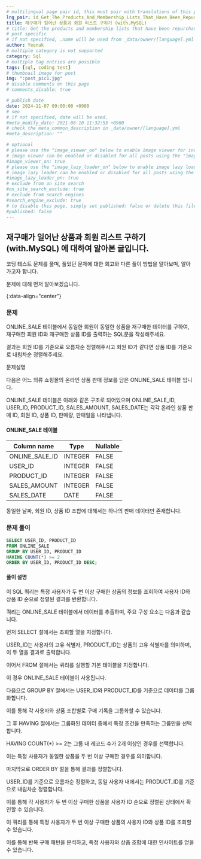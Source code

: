 ```yaml
---
# multilingual page pair id, this must pair with translations of this page. (This name must be unique)
lng_pair: id_Get_The_Products_And_Membership_Lists_That_Have_Been_Repurchased
title: 재구매가 일어난 상품과 회원 리스트 구하기 (with.MySQL)
# title: Get the products and membership lists that have been repurchased (with.MySQL)
# post specific
# if not specified, .name will be used from _data/owner/[language].yml
author: Yeonuk
# multiple category is not supported
category: Sql
# multiple tag entries are possible
tags: [sql, coding test]
# thumbnail image for post
img: ":post_pic1.jpg"
# disable comments on this page
# comments_disable: true

# publish date
date: 2024-11-07 09:00:00 +0900
# seo
# if not specified, date will be used.
#meta_modify_date: 2021-08-10 11:32:53 +0900
# check the meta_common_description in _data/owner/[language].yml
#meta_description: ""

# optional
# please use the "image_viewer_on" below to enable image viewer for individual pages or posts (_posts/ or [language]/_posts folders).
# image viewer can be enabled or disabled for all posts using the "image_viewer_posts: true" setting in _data/conf/main.yml.
#image_viewer_on: true
# please use the "image_lazy_loader_on" below to enable image lazy loader for individual pages or posts (_posts/ or [language]/_posts folders).
# image lazy loader can be enabled or disabled for all posts using the "image_lazy_loader_posts: true" setting in _data/conf/main.yml.
#image_lazy_loader_on: true
# exclude from on site search
#on_site_search_exclude: true
# exclude from search engines
#search_engine_exclude: true
# to disable this page, simply set published: false or delete this file
#published: false
---
```


<!-- outline-start -->

## 재구매가 일어난 상품과 회원 리스트 구하기 (with.MySQL) 에 대하여 알아본 글입니다.

코딩 테스트 문제를 풀며, 풀었던 문제에 대한 회고와 다른 풀이 방법을 알아보며, 알아가고자 합니다.

문제에 대해 먼저 알아보겠습니다.

{:data-align="center"}

<!-- outline-end -->

### 문제

ONLINE_SALE 테이블에서 동일한 회원이 동일한 상품을 재구매한 데이터를 구하여, 재구매한 회원 ID와 재구매한 상품 ID를 출력하는 SQL문을 작성해주세요.

결과는 회원 ID를 기준으로 오름차순 정렬해주시고 회원 ID가 같다면 상품 ID를 기준으로 내림차순 정렬해주세요.

문제설명

다음은 어느 의류 쇼핑몰의 온라인 상품 판매 정보를 담은 ONLINE_SALE 테이블 입니다.

ONLINE_SALE 테이블은 아래와 같은 구조로 되어있으며 ONLINE_SALE_ID, USER_ID, PRODUCT_ID, SALES_AMOUNT, SALES_DATE는 각각 온라인 상품 판매 ID, 회원 ID, 상품 ID, 판매량, 판매일을 나타냅니다.

#### ONLINE_SALE 테이블

<!-- #### 제한사항

- a의 길이는 1 이상 1,000,000 이하입니다.
- a[i]는 i+1 번째 풍선에 써진 숫자를 의미합니다.
- a의 모든 수는 -1,000,000,000 이상 1,000,000,000 이하인 정수입니다.
- a의 모든 수는 서로 다릅니다. -->

<!-- #### 입출력 예 -->

| Column name    | Type    | Nullable |
| -------------- | ------- | -------- |
| ONLINE_SALE_ID | INTEGER | FALSE    |
| USER_ID        | INTEGER | FALSE    |
| PRODUCT_ID     | INTEGER | FALSE    |
| SALES_AMOUNT   | INTEGER | FALSE    |
| SALES_DATE     | DATE    | FALSE    |

동일한 날짜, 회원 ID, 상품 ID 조합에 대해서는 하나의 판매 데이터만 존재합니다.

### 문제 풀이

```sql
SELECT USER_ID, PRODUCT_ID
FROM ONLINE_SALE
GROUP BY USER_ID, PRODUCT_ID
HAVING COUNT(*) >= 2
ORDER BY USER_ID, PRODUCT_ID DESC;
```

#### 풀이 설명

이 SQL 쿼리는 특정 사용자가 두 번 이상 구매한 상품의 정보를 조회하여 사용자 ID와 상품 ID 순으로 정렬된 결과를 반환합니다.

쿼리는 ONLINE_SALE 테이블에서 데이터를 추출하며, 주요 구성 요소는 다음과 같습니다.

먼저 SELECT 절에서는 조회할 열을 지정합니다.

USER_ID는 사용자의 고유 식별자, PRODUCT_ID는 상품의 고유 식별자를 의미하며, 이 두 열을 결과로 출력합니다.

이어서 FROM 절에서는 쿼리를 실행할 기본 테이블을 지정합니다.

이 경우 ONLINE_SALE 테이블이 사용됩니다.

다음으로 GROUP BY 절에서는 USER_ID와 PRODUCT_ID를 기준으로 데이터를 그룹화합니다.

이를 통해 각 사용자와 상품 조합별로 구매 기록을 그룹화할 수 있습니다.

그 후 HAVING 절에서는 그룹화된 데이터 중에서 특정 조건을 만족하는 그룹만을 선택합니다.

HAVING COUNT(\*) >= 2는 그룹 내 레코드 수가 2개 이상인 경우를 선택합니다.

이는 특정 사용자가 동일한 상품을 두 번 이상 구매한 경우를 의미합니다.

마지막으로 ORDER BY 절을 통해 결과를 정렬합니다.

USER_ID를 기준으로 오름차순 정렬하고, 동일 사용자 내에서는 PRODUCT_ID를 기준으로 내림차순 정렬합니다.

이를 통해 각 사용자가 두 번 이상 구매한 상품을 사용자 ID 순으로 정렬된 상태에서 확인할 수 있습니다.

이 쿼리를 통해 특정 사용자가 두 번 이상 구매한 상품의 사용자 ID와 상품 ID를 조회할 수 있습니다.

이를 통해 반복 구매 패턴을 분석하고, 특정 사용자와 상품 조합에 대한 인사이트를 얻을 수 있습니다.
